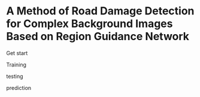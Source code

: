 A Method of Road Damage Detection for Complex Background Images Based on Region Guidance Network
=

Get start

Training

testing

prediction

